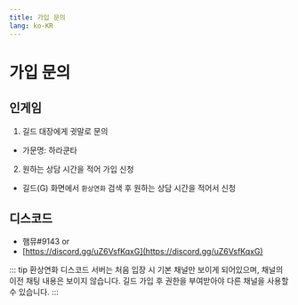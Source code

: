 ```yaml
---
title: 가입 문의
lang: ko-KR
---
```

# 가입 문의

## 인게임
1. 길드 대장에게 귓말로 문의
 - 가문명: 하라쿤타
2. 원하는 상담 시간을 적어 가입 신청
 - 길드(G) 화면에서 `환상연화` 검색 후 원하는 상담 시간을 적어서 신청

## 디스코드 <Badge text="추천"/>
 - 햄뮤#9143
 or
 - [https://discord.gg/uZ6VsfKqxG](https://discord.gg/uZ6VsfKqxG)

::: tip
환상연화 디스코드 서버는 처음 입장 시 기본 채널만 보이게 되어있으며, 채널의 이전 채팅 내용은 보이지 않습니다.
길드 가입 후 권한을 부여받아야 다른 채널을 사용할 수 있습니다. 
:::